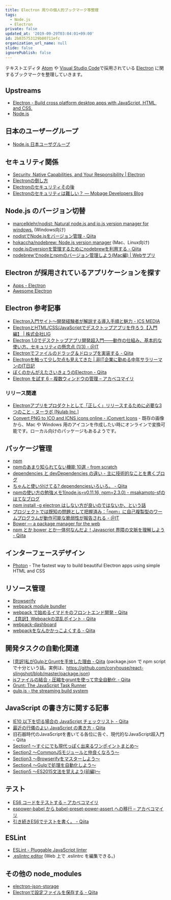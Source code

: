 ```yaml
---
title: Electron 周りの個人的ブックマーク等整理
tags:
  - Node.js
  - Electron
private: false
updated_at: '2019-09-29T03:04:01+09:00'
id: 2b035753129b80711efc
organization_url_name: null
slide: false
ignorePublish: false
---
```

テキストエディタ [Atom](https://atom.io/) や [Visual Studio Code](https://www.visualstudio.com/ja-jp/products/code-vs.aspx)で採用されている [Electron] に関するブックマークを整理していきます。

## Upstreams

- [Electron - Build cross platform desktop apps with JavaScript, HTML, and CSS.][Electron]
- [Node.js](https://nodejs.org/en/)

## 日本のユーザーグループ

- [Node.js 日本ユーザグループ](http://nodejs.jp/)

## セキュリティ関係

- [Security, Native Capabilities, and Your Responsibility | Electron](https://electronjs.org/docs/tutorial/security)
- [Electronの倒し方](http://utf-8.jp/public/2016/0307/electron.pdf)
- [Electronのセキュリティその後](http://utf-8.jp/public/2016/0629/electron.pdf)
- [Electronのセキュリティは難しい？ — Mobage Developers Blog](https://engineer.dena.jp/2016/04/electron-security.html)

## Node.js のバージョン切替

- [marcelklehr/nodist: Natural node.js and io.js version manager for windows.](https://github.com/marcelklehr/nodist/) (Windows向け)
 - [nodistでNode.jsをバージョン管理 - Qiita](http://qiita.com/satoyan419/items/56e0b5f35912b9374305)
- [hokaccha/nodebrew: Node.js version manager](https://github.com/hokaccha/nodebrew) (Mac、Linux向け)
 - [node.jsのversionを管理するためにnodebrewを利用する - Qiita](http://qiita.com/sinmetal/items/154e81823f386279b33c)
 - [nodebrewでnodeとnpmのバージョン管理しよう(Mac編) | Webサプリ](http://www.websuppli.com/nodejs/424/)

## Electron が採用されているアプリケーションを探す

- [Apps - Electron](http://electron.atom.io/apps/)
- [Awesome Electron](https://github.com/sindresorhus/awesome-electron)

## Electron 参考記事

- [Electron入門サイト〜開発経験者が解説する導入手順と魅力 - ICS MEDIA](https://ics.media/tutorial-electron)
- [ElectronとHTML/CSS/JavaScriptでデスクトップアプリを作ろう【入門編】 | 株式会社LIG](http://liginc.co.jp/web/html-css/177611)
- [Electron 1.0でデスクトップアプリ開発超入門――動作の仕組み、基本的な使い方、セキュリティの懸念点 (1/3) - ＠IT](http://www.atmarkit.co.jp/ait/articles/1605/18/news017.html)
- [Electronでファイルのドラッグ＆ドロップを実装する - Qiita](http://qiita.com/nyamogera/items/3b74afa3ccb65ae918d7)
- [Electronを触って少し欠点も見えてきた | 非IT企業に勤める中年サラリーマンのIT日記](http://pineplanter.moo.jp/non-it-salaryman/2016/02/11/electron-bad-point/)
- [ぼくのかんがえたさいきょうのElectron - Qiita](http://qiita.com/Quramy/items/90d61ff37ca1b95a7f6d)
- [Electron を試す 6 – 複数ウィンドウの管理 – アカベコマイリ](http://akabeko.me/blog/2015/12/electron-6/)

### リリース関連

- [Electronアプリをプロダクトとして「正しく」リリースするために必要な3つのこと - ヌーラボ [Nulab Inc.]](https://nulab-inc.com/ja/blog/typetalk/3-points-for-releasing-production-electron-app/)
- [Convert PNG to ICO and ICNS icons online - iConvert Icons](https://iconverticons.com/online/) - 既存の画像から、Mac や Windows 用のアイコンを作成したい時にオンラインで変換可能です。ローカル向けのパッケージもあるようです。

## パッケージ管理

- [npm](https://www.npmjs.com/)
 - [npmのあまり知られてない機能 10選 - from scratch](http://yosuke-furukawa.hatenablog.com/entry/2014/06/10/100410)
 - [dependencies と devDependencies の違い - 主に技術的なことを書くブログ](http://nakagaw.hateblo.jp/entry/2015/06/20/204222)
 - [ちゃんと使い分けてる? dependenciesいろいろ。 - Qiita](http://qiita.com/cognitom/items/acc3ffcbca4c56cf2b95)
 - [npmの使い方の勉強メモ1(node.js=v0.11.16, npm=2.3.0) - msakamoto-sfのはてなブログ](http://hblog.glamenv-septzen.info/entry/2015/03/22/233241)
 - [npm install -g electron はしない方が良いのではないか、という話](http://qiita.com/yasumichi/items/ee70cfd5b9e14826e715)
 - [プロジェクトでは既知の問題として把握済み：「npm」に自己複製型のワームプログラムが動作可能な脆弱性が報告される - ＠IT](http://www.atmarkit.co.jp/ait/articles/1603/30/news078.html)
- [Bower — a package manager for the web](https://bower.io/)
- [npm とか bower とか一体何なんだよ！Javascript 界隈の文脈を理解しよう - Qiita](http://qiita.com/megane42/items/2ab6ffd866c3f2fda066)

## インターフェースデザイン

- [Photon](http://photonkit.com/) - The fastest way to build beautiful Electron apps using simple HTML and CSS

## リソース管理

- [Browserify](http://browserify.org/)
- [webpack module bundler](https://webpack.github.io/)
 - [webpack で始めるイマドキのフロントエンド開発 - Qiita](http://qiita.com/yosisa/items/61cfd3ede598e194813b)
 - [【意訳】Webpackの混乱ポイント - Qiita](http://qiita.com/chuck0523/items/caacbf4137642cb175ec)
 - [webpack-dashboard](https://github.com/FormidableLabs/webpack-dashboard)
  - [webpackをなんかかっこよくする - Qiita](http://qiita.com/kmkm/items/6bf0d4c260dd0ea7e69c)

## 開発タスクの自動化関連

- [[意訳]私がGulpとGruntを手放した理由 - Qiita](http://qiita.com/chuck0523/items/dafdbd19c12efd40e2de) (package.json で npm script で十分という話。実例は、https://github.com/coryhouse/react-slingshot/blob/master/package.json)
- [jsファイルの結合・圧縮をgruntを使って完全自動化 - Qiita](http://qiita.com/bps/items/a8dac15c764d9dfca354)
- [Grunt: The JavaScript Task Runner](http://gruntjs.com/)
- [gulp.js - the streaming build system](http://gulpjs.com/)

## JavaScript の書き方に関する記事

- [IE10 以下を切る場合の JavaScript チェックリスト - Qiita](http://qiita.com/Jxck_/items/fe8a1c49cac717e52ae3)
- [最近の行儀のよい JavaScript の書き方 - Qiita](http://qiita.com/kaiinui/items/22a75d2adc56a40da7b7)
- 旧石器時代のJavaScriptを書いてる各位に告ぐ、現代的なJavaScript超入門 - Qiita
 - [Section1 ～すぐにでも現代っぽく出来るワンポイントまとめ～](http://qiita.com/gaogao_9/items/ec2b867d6941173fd0b1)
 - [Section2 ～CommonJSモジュールと仲良くなろう～](http://qiita.com/gaogao_9/items/190f4b52d6876f0b8d8a)
 - [Section3 ～Browserifyをマスターしよう～](http://qiita.com/gaogao_9/items/0b4bf5cd6416347b3b52)
 - [Section4 ～Gulpで処理を自動化しよう～](http://qiita.com/gaogao_9/items/d4e23de821d0fd78c13d)
 - [Section5 ～ES2015文法を覚えよう(前編)～](http://qiita.com/gaogao_9/items/18b20ad9b76c9c81b5fa)

## テスト

- [ES6 コードをテストする – アカベコマイリ](http://akabeko.me/blog/2015/05/es6-unit-test/)
 - [espower-babel から babel-preset-power-assert への移行 – アカベコマイリ](http://akabeko.me/blog/2016/04/espower-babel-to-babel-preset-power-assert/)
- [引き続きES6でテストを書く。 - Qiita](http://qiita.com/uedatakeshi/items/3ff57fd7efb8a520cc79)

## ESLint

- [ESLint - Pluggable JavaScript linter](http://eslint.org/)
- [.eslintrc editor](https://pirosikick.github.io/eslintrc-editor/) (Web 上で .eslintrc を編集できる。)

## その他の node_modules

- [electron-json-storage](https://www.npmjs.com/package/electron-json-storage)
 - [Electronで設定ファイルを保存する - Qiita](http://qiita.com/KimuraTakaumi/items/fcae3fb9ca62143a00b4)

[Electron]: http://electron.atom.io/
